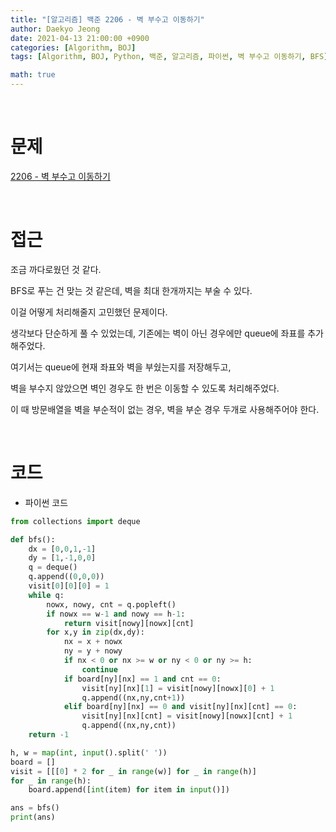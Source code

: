 ```yaml
---
title: "[알고리즘] 백준 2206 - 벽 부수고 이동하기"
author: Daekyo Jeong
date: 2021-04-13 21:00:00 +0900
categories: [Algorithm, BOJ]
tags: [Algorithm, BOJ, Python, 백준, 알고리즘, 파이썬, 벽 부수고 이동하기, BFS]

math: true
---
```



<br/>

# **문제**

[2206 - 벽 부수고 이동하기](https://www.acmicpc.net/problem/2206)

<br/>

# **접근**

조금 까다로웠던 것 같다.  

BFS로 푸는 건 맞는 것 같은데, 벽을 최대 한개까지는 부술 수 있다.  

이걸 어떻게 처리해줄지 고민했던 문제이다.  

생각보다 단순하게 풀 수 있었는데, 기존에는 벽이 아닌 경우에만 queue에 좌표를 추가해주었다.  

여기서는 queue에 현재 좌표와 벽을 부쉈는지를 저장해두고,  

벽을 부수지 않았으면 벽인 경우도 한 번은 이동할 수 있도록 처리해주었다.  

이 때 방문배열을 벽을 부순적이 없는 경우, 벽을 부순 경우 두개로 사용해주어야 한다.  



<br/>

# **코드**

- 파이썬 코드   

```py
from collections import deque

def bfs():
    dx = [0,0,1,-1]
    dy = [1,-1,0,0]
    q = deque()
    q.append((0,0,0))
    visit[0][0][0] = 1
    while q:
        nowx, nowy, cnt = q.popleft()
        if nowx == w-1 and nowy == h-1:
            return visit[nowy][nowx][cnt]
        for x,y in zip(dx,dy):
            nx = x + nowx
            ny = y + nowy
            if nx < 0 or nx >= w or ny < 0 or ny >= h:
                continue
            if board[ny][nx] == 1 and cnt == 0:
                visit[ny][nx][1] = visit[nowy][nowx][0] + 1
                q.append((nx,ny,cnt+1))
            elif board[ny][nx] == 0 and visit[ny][nx][cnt] == 0:
                visit[ny][nx][cnt] = visit[nowy][nowx][cnt] + 1
                q.append((nx,ny,cnt))
    return -1

h, w = map(int, input().split(' '))
board = []
visit = [[[0] * 2 for _ in range(w)] for _ in range(h)]
for _ in range(h):
    board.append([int(item) for item in input()])

ans = bfs()
print(ans)

```

<br/>
